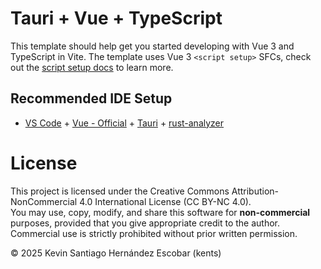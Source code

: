 # Tauri + Vue + TypeScript

This template should help get you started developing with Vue 3 and TypeScript in Vite. The template uses Vue 3 `<script setup>` SFCs, check out the [script setup docs](https://v3.vuejs.org/api/sfc-script-setup.html#sfc-script-setup) to learn more.

## Recommended IDE Setup

- [VS Code](https://code.visualstudio.com/) + [Vue - Official](https://marketplace.visualstudio.com/items?itemName=Vue.volar) + [Tauri](https://marketplace.visualstudio.com/items?itemName=tauri-apps.tauri-vscode) + [rust-analyzer](https://marketplace.visualstudio.com/items?itemName=rust-lang.rust-analyzer)

# License

This project is licensed under the Creative Commons Attribution-NonCommercial 4.0 International License (CC BY-NC 4.0).  
You may use, copy, modify, and share this software for **non-commercial** purposes, provided that you give appropriate credit to the author.  
Commercial use is strictly prohibited without prior written permission.

© 2025 Kevin Santiago Hernández Escobar (kents)
